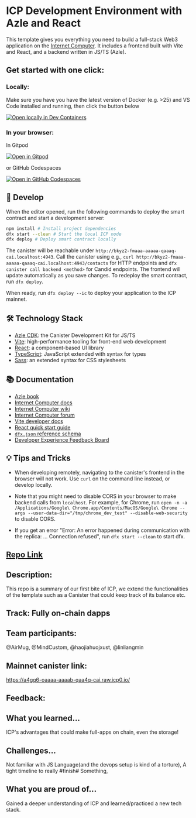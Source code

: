 # ICP Development Environment with Azle and React

This template gives you everything you need to build a full-stack Web3 application on the [Internet Computer](https://internetcomputer.org/).
It includes a frontend built with Vite and React, and a backend written in JS/TS (Azle).

## Get started with one click:
### Locally:

Make sure you have you have the latest version of Docker (e.g. >25) and VS Code installed and running, then click the button below

[![Open locally in Dev Containers](https://img.shields.io/static/v1?label=Dev%20Containers&message=Open&color=blue&logo=visualstudiocode)](https://vscode.dev/redirect?url=vscode://ms-vscode-remote.remote-containers/cloneInVolume?url=https://github.com/fxgst/azle-react)

### In your browser:

In Gitpod 

[![Open in Gitpod](https://gitpod.io/button/open-in-gitpod.svg)](https://gitpod.io/#https://github.com/fxgst/azle-react/)

or GitHub Codespaces

[![Open in GitHub Codespaces](https://github.com/codespaces/badge.svg)](https://codespaces.new/fxgst/azle-react/?quickstart=1)



## 🚀 Develop

When the editor opened, run the following commands to deploy the smart contract and start a development server:

```sh
npm install # Install project dependencies
dfx start --clean # Start the local ICP node
dfx deploy # Deploy smart contract locally
```

The canister will be reachable under `http://bkyz2-fmaaa-aaaaa-qaaaq-cai.localhost:4943`.
Call the canister using e.g., `curl http://bkyz2-fmaaa-aaaaa-qaaaq-cai.localhost:4943/contacts` for HTTP endpoints and `dfx canister call backend <method>` for Candid endpoints.
The frontend will update automatically as you save changes. 
To redeploy the smart contract, run `dfx deploy`.

When ready, run `dfx deploy --ic` to deploy your application to the ICP mainnet.

## 🛠️ Technology Stack

- [Azle CDK](https://demergent-labs.github.io/azle/): the Canister Development Kit for JS/TS
- [Vite](https://vitejs.dev/): high-performance tooling for front-end web development
- [React](https://reactjs.org/): a component-based UI library
- [TypeScript](https://www.typescriptlang.org/): JavaScript extended with syntax for types
- [Sass](https://sass-lang.com/): an extended syntax for CSS stylesheets

## 📚 Documentation

- [Azle book](https://demergent-labs.github.io/azle/the_azle_book.html)
- [Internet Computer docs](https://internetcomputer.org/docs/current/developer-docs/ic-overview)
- [Internet Computer wiki](https://wiki.internetcomputer.org/)
- [Internet Computer forum](https://forum.dfinity.org/)
- [Vite developer docs](https://vitejs.dev/guide/)
- [React quick start guide](https://react.dev/learn)
- [`dfx.json` reference schema](https://internetcomputer.org/docs/current/references/dfx-json-reference/)
- [Developer Experience Feedback Board](https://dx.internetcomputer.org/)


## 💡 Tips and Tricks

- When developing remotely, navigating to the canister's frontend in the browser will not work.
Use `curl` on the command line instead, or develop locally.

- Note that you might need to disable CORS in your browser to make backend calls from `localhost`.
For example, for Chrome, run `open -n -a /Applications/Google\ Chrome.app/Contents/MacOS/Google\ Chrome --args --user-data-dir="/tmp/chrome_dev_test" --disable-web-security`
 to disable CORS.

- If you get an error "Error: An error happened during communication with the replica: ... Connection refused", run `dfx start --clean` to start dfx.


## [Repo Link](https://github.com/AirMug/ABiteOfICP.git)
## Description: 
This repo is a summary of our first bite of ICP, we extend the functionalities of the template such as a Canister that could keep track of its balance etc.

## Track: Fully on-chain dapps
## Team participants: 
@AirMug, @MindCustom, @haojiahuojxust, @linliangmin

## Mainnet canister link: 
https://a4gq6-oaaaa-aaaab-qaa4q-cai.raw.icp0.io/

## Feedback:
## What you learned...
ICP's advantages that could make full-apps on chain, even the storage!
## Challenges...
Not familiar with JS Language(and the devops setup is kind of a torture), A tight timeline to really #finish# Something, 
## What you are proud of...
Gained a deeper understanding of ICP and learned/practiced a new tech stack.